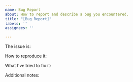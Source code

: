 ```yaml
---
name: Bug Report
about: How to report and describe a bug you encountered.
title: "[Bug Report]"
labels: ''
assignees: ''

---
```


The issue is:

How to reproduce it:

What I've tried to fix it:

Additional notes:

